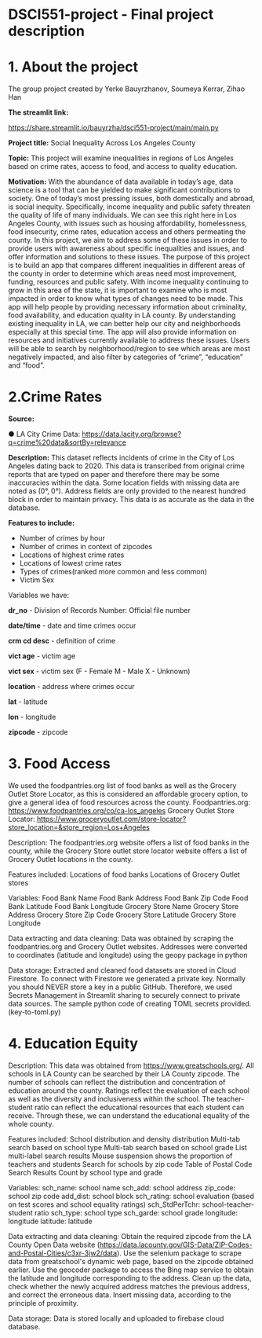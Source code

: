 # DSCI551-project - Final project description
# 1. About the project 
The group project created by Yerke Bauyrzhanov, Soumeya Kerrar, Zihao Han 

**The streamlit link:**

https://share.streamlit.io/bauyrzha/dsci551-project/main/main.py

**Project title:** Social Inequality Across Los Angeles County

**Topic:** This project will examine inequalities in regions of Los Angeles based on crime rates, access to food, and access to quality education.

**Motivation:**
With the abundance of data available in today’s age, data science is a tool that can be yielded to
make significant contributions to society. One of today’s most pressing issues, both domestically
and abroad, is social inequity. Specifically, income inequality and public safety threaten the
quality of life of many individuals. We can see this right here in Los Angeles County, with issues
such as housing affordability, homelessness, food insecurity, crime rates, education access and
others permeating the county. In this project, we aim to address some of these issues in order to
provide users with awareness about specific inequalities and issues, and offer information and
solutions to these issues. The purpose of this project is to build an app that compares different
inequalities in different areas of the county in order to determine which areas need most
improvement, funding, resources and public safety. With income inequality continuing to grow in
this area of the state, it is important to examine who is most impacted in order to know what
types of changes need to be made. This app will help people by providing necessary
information about criminality, food availability, and education quality in LA county. By
understanding existing inequality in LA, we can better help our city and neighborhoods
especially at this special time. The app will also provide information on resources and initiatives
currently available to address these issues. Users will be able to search by neighborhood/region
to see which areas are most negatively impacted, and also filter by categories of “crime”,
“education” and “food”.

# 2.Crime Rates
**Source:**

● LA City Crime Data: https://data.lacity.org/browse?q=crime%20data&sortBy=relevance

**Description:** This dataset reflects incidents of crime in the City of Los Angeles dating back to 2020. This data is transcribed from original crime reports that are typed on paper and therefore there may be some inaccuracies within the data. Some location fields with missing data are noted as (0°, 0°). Address fields are only provided to the nearest hundred block in order to maintain privacy. This data is as accurate as the data in the database. 

**Features to include:**

- Number of crimes by hour
- Number of crimes in context of zipcodes
- Locations of highest crime rates
- Locations of lowest crime rates
- Types of crimes(ranked more common and less common)
- Victim Sex

Variables we have:

**dr_no** - Division of Records Number: Official file number

**date/time** - date and time crimes occur

**crm cd desc** - definition of crime

**vict age** - victim age

**vict sex**  - victim sex (F - Female M - Male X - Unknown)

**location** - address where crimes occur

**lat** - latitude

**lon** - longitude

**zipcode** - zipcode

 
# 3. Food Access
We used the foodpantries.org list of food banks as well as the Grocery Outlet Store Locator, as this is considered an affordable grocery option, to give a general idea of food resources across the county.
Foodpantries.org: https://www.foodpantries.org/co/ca-los_angeles
Grocery Outlet Store Locator: https://www.groceryoutlet.com/store-locator?store_location=&store_region=Los+Angeles
 
Description: The foodpantries.org website offers a list of food banks in the county, while the Grocery Store outlet store locator website offers a list of Grocery Outlet locations in the county.
 
Features included:
Locations of food banks
Locations of Grocery Outlet stores

Variables:
Food Bank Name
Food Bank Address
Food Bank Zip Code
Food Bank Latitude
Food Bank Longitude
Grocery Store Name
Grocery Store Address
Grocery Store Zip Code
Grocery Store Latitude
Grocery Store Longitude
 
Data extracting and data cleaning:
Data was obtained by scraping the foodpantries.org and Grocery Outlet websites.
Addresses were converted to coordinates (latitude and longitude) using the geopy package in python
 
Data storage:
Extracted and cleaned food datasets are stored in Cloud Firestore. To connect with Firestore we generated a private key. Normally you should NEVER store a key in a public GitHub. Therefore, we used Secrets Management in Streamlit sharing to securely connect to private data sources. The sample python code of creating TOML secrets provided. (key-to-toml.py) 
 
# 4. Education Equity
Description: This data was obtained from https://www.greatschools.org/. All schools in LA County can be searched by their LA County zipcode. The number of schools can reflect the distribution and concentration of education around the county. Ratings reflect the evaluation of each school as well as the diversity and inclusiveness within the school. The teacher-student ratio can reflect the educational resources that each student can receive. Through these, we can understand the educational equality of the whole county.
 
Features included:
School distribution and density distribution
Multi-tab search based on school type
Multi-tab search based on school grade
List multi-label search results
Mouse suspension shows the proportion of teachers and students
Search for schools by zip code
Table of Postal Code Search Results
Count by school type and grade
 
Variables:
sch_name: school name
sch_add: school address
zip_code: school zip code
add_dist: school block
sch_rating: school evaluation (based on test scores and school equality ratings)
sch_StdPerTchr: school-teacher-student ratio
sch_type: school type
sch_garde: school grade
longitude: longitude
latitude: latitude
 
Data extracting and data cleaning: 
Obtain the required zipcode from the LA County Open Data website (https://data.lacounty.gov/GIS-Data/ZIP-Codes-and-Postal-Cities/c3xr-3jw2/data). Use the selenium package to scrape data from greatschool's dynamic web page, based on the zipcode obtained earlier. Use the geocoder package to access the Bing map service to obtain the latitude and longitude corresponding to the address. Clean up the data, check whether the newly acquired address matches the previous address, and correct the erroneous data. Insert missing data, according to the principle of proximity. 
	
Data storage:
Data is stored locally and uploaded to firebase cloud database.
